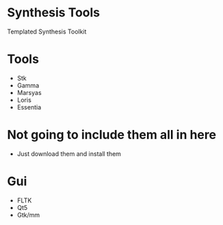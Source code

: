 # Synthesis Tools
Templated Synthesis Toolkit 

# Tools
* Stk
* Gamma
* Marsyas
* Loris
* Essentia

# Not going to include them all in here
* Just download them and install them

# Gui
* FLTK
* Qt5
* Gtk/mm
